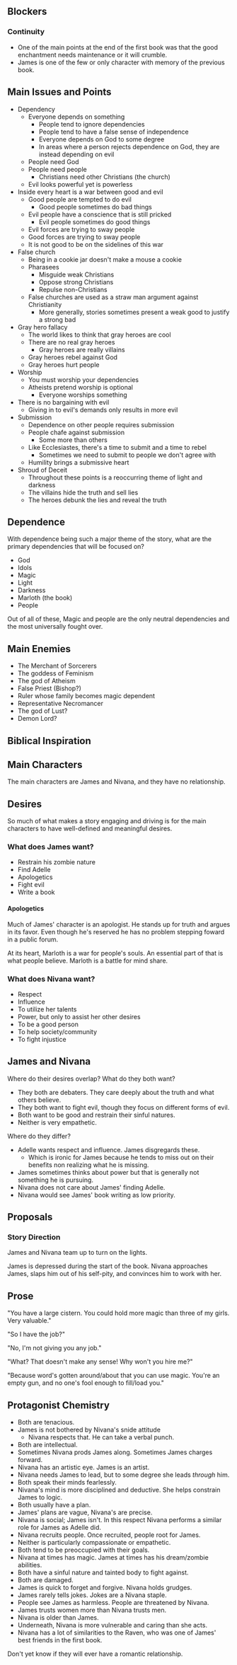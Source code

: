 ## Blockers

### Continuity

* One of the main points at the end of the first book was that the good enchantment needs maintenance or it will crumble.
* James is one of the few or only character with memory of the previous book.

## Main Issues and Points

* Dependency
  * Everyone depends on something
    * People tend to ignore dependencies
    * People tend to have a false sense of independence
    * Everyone depends on God to some degree
    * In areas where a person rejects dependence on God, they are instead depending on evil
  * People need God
  * People need people
    * Christians need other Christians (the church)
  * Evil looks powerful yet is powerless
* Inside every heart is a war between good and evil
  * Good people are tempted to do evil
    * Good people sometimes do bad things
  * Evil people have a conscience that is still pricked
    * Evil people sometimes do good things
  * Evil forces are trying to sway people
  * Good forces are trying to sway people
  * It is not good to be on the sidelines of this war
* False church
  * Being in a cookie jar doesn't make a mouse a cookie
  * Pharasees
    * Misguide weak Christians
    * Oppose strong Christians
    * Repulse non-Christians
  * False churches are used as a straw man argument against Christianity
    * More generally, stories sometimes present a weak good to justify a strong bad
* Gray hero fallacy
  * The world likes to think that gray heroes are cool
  * There are no real gray heroes
    * Gray heroes are really villains
  * Gray heroes rebel against God
  * Gray heroes hurt people
* Worship
  * You must worship your dependencies
  * Atheists pretend worship is optional
    * Everyone worships something
* There is no bargaining with evil
  * Giving in to evil's demands only results in more evil
* Submission
  * Dependence on other people requires submission
  * People chafe against submission
    * Some more than others
  * Like Ecclesiastes, there's a time to submit and a time to rebel
    * Sometimes we need to submit to people we don't agree with
  * Humility brings a submissive heart
* Shroud of Deceit
  * Throughout these points is a reoccurring theme of light and darkness
  * The villains hide the truth and sell lies
  * The heroes debunk the lies and reveal the truth

## Dependence

With dependence being such a major theme of the story, what are the primary dependencies that will be focused on?

* God
* Idols
* Magic
* Light
* Darkness
* Marloth (the book)
* People

Out of all of these, Magic and people are the only neutral dependencies and the most universally fought over.

## Main Enemies

* The Merchant of Sorcerers
* The goddess of Feminism
* The god of Atheism
* False Priest (Bishop?)
* Ruler whose family becomes magic dependent
* Representative Necromancer
* The god of Lust?
* Demon Lord?

## Biblical Inspiration

## Main Characters

The main characters are James and Nivana, and they have no relationship.

## Desires

So much of what makes a story engaging and driving is for the main characters to have well-defined and meaningful desires.

### What does James want?

* Restrain his zombie nature
* Find Adelle
* Apologetics
* Fight evil
* Write a book

#### Apologetics

Much of James' character is an apologist.  He stands up for truth and argues in its favor.  Even though he's reserved he has no problem stepping foward in a public forum.

At its heart, Marloth is a war for people's souls.  An essential part of that is what people believe.  Marloth is a battle for mind share.

### What does Nivana want?

- Respect
- Influence
- To utilize her talents
- Power, but only to assist her other desires
- To be a good person
- To help society/community
- To fight injustice

## James and Nivana

Where do their desires overlap?  What do they both want?

* They both are debaters.  They care deeply about the truth and what others believe.
* They both want to fight evil, though they focus on different forms of evil.
* Both want to be good and restrain their sinful natures.
* Neither is very empathetic.

Where do they differ?

* Adelle wants respect and influence.  James disgregards these.
  * Which is ironic for James because he tends to miss out on their benefits non realizing what he is missing.
* James sometimes thinks about power but that is generally not something he is pursuing.
* Nivana does not care about James' finding Adelle.
* Nivana would see James' book writing as low priority.

## Proposals

### Story Direction

James and Nivana team up to turn on the lights.

James is depressed during the start of the book.  Nivana approaches James, slaps him out of his self-pity, and convinces him to work with her.

## Prose

"You have a large cistern.  You could hold more magic than three of my girls.  Very valuable."

"So I have the job?"

"No, I'm not giving you any job."

"What?  That doesn't make any sense!  Why won't you hire me?"

"Because word's gotten around/about that you can use magic.  You're an empty gun, and no one's fool enough to fill/load you."

## Protagonist Chemistry

* Both are tenacious.
* James is not bothered by Nivana's snide attitude
  * Nivana respects that.  He can take a verbal punch.
* Both are intellectual.
* Sometimes Nivana prods James along.  Sometimes James charges forward.
* Nivana has an artistic eye.  James is an artist.
* Nivana needs James to lead, but to some degree she leads *through* him.
* Both speak their minds fearlessly.
* Nivana's mind is more disciplined and deductive.  She helps constrain James to logic.
* Both usually have a plan.
* James' plans are vague, Nivana's are precise.
* Nivana is social; James isn't.  In this respect Nivana performs a similar role for James as Adelle did.
* Nivana recruits people.  Once recruited, people root for James.
* Neither is particularly compassionate or empathetic.
* Both tend to be preoccupied with their goals.
* Nivana at times has magic.  James at times has his dream/zombie abilities.
* Both have a sinful nature and tainted body to fight against.
* Both are damaged.
* James is quick to forget and forgive.  Nivana holds grudges.
* James rarely tells jokes.  Jokes are a Nivana staple.
* People see James as harmless.  People are threatened by Nivana.
* James trusts women more than Nivana trusts men.
* Nivana is older than James.
* Underneath, Nivana is more vulnerable and caring than she acts.
* Nivana has a lot of similarities to the Raven, who was one of James' best friends in the first book.

Don't yet know if they will ever have a romantic relationship.